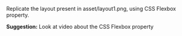 Replicate the layout present in asset/layout1.png, using CSS Flexbox property.

**Suggestion:**
Look at video about the CSS Flexbox property
